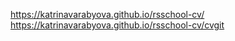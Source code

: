 https://katrinavarabyova.github.io/rsschool-cv/
https://katrinavarabyova.github.io/rsschool-cv/cvgit